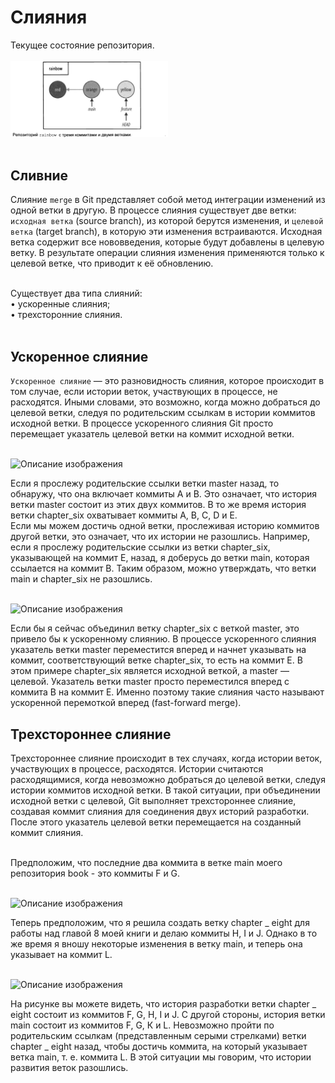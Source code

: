# Слияния

Текущее состояние репозитория.  
<br>
<img src="resources/images/d_17.png" alt="Описание изображения" style="width: 50%;" />   
<br>

## Сливние
Слияние ```merge``` в Git представляет собой метод интеграции изменений из одной ветки в другую. В процессе слияния существует две ветки: ```исходная ветка``` (source branch), из которой берутся изменения, и ```целевой ветка``` (target branch), в которую эти изменения встраиваются. Исходная ветка содержит все нововведения, которые будут добавлены в целевую ветку. В результате операции слияния изменения применяются только к целевой ветке, что приводит к её обновлению.   
<br>  

Существует два типа слияний:  
• ускоренные слияния;  
• трехсторонние слияния.   
<br>  

## Ускоренное слияние  

```Ускоренное слияние``` — это разновидность слияния, которое происходит в том случае, если истории веток, участвующих в процессе, не расходятся. Иными словами, это возможно, когда можно добраться до целевой ветки, следуя по родительским ссылкам в истории коммитов исходной ветки. В процессе ускоренного слияния Git просто перемещает указатель целевой ветки на коммит исходной ветки.  
<br>  

<img src="resources/images/d_18.png" alt="Описание изображения" style="width: 50%;" />   
<br>  

Если я прослежу родительские ссылки ветки master назад, то обнаружу, что она включает коммиты A и B. Это означает, что история ветки master состоит из этих двух коммитов. В то же время история ветки chapter_six охватывает коммиты A, B, C, D и E.    
Если мы можем достичь одной ветки, прослеживая историю коммитов другой ветки, это означает, что их истории не разошлись. Например, если я прослежу родительские ссылки из ветки chapter_six, указывающей на коммит E, назад, я доберусь до ветки main, которая ссылается на коммит B. Таким образом, можно утверждать, что ветки main и chapter_six не разошлись.  
<br>  

<img src="resources/images/d_19.png" alt="Описание изображения" style="width: 50%;" />   
<br>  

Если бы я сейчас объединил ветку chapter_six с веткой master, это привело бы к ускоренному слиянию. В процессе ускоренного слияния указатель ветки master переместится вперед и начнет указывать на коммит, соответствующий ветке chapter_six, то есть на коммит E. В этом примере chapter_six является исходной веткой, а master — целевой. Указатель ветки master просто переместился вперед с коммита B на коммит E. Именно поэтому такие слияния часто называют ускоренной перемоткой вперед (fast-forward merge).

## Трехстороннее слияние  
Трехстороннее слияние происходит в тех случаях, когда истории веток, участвующих в процессе, расходятся. Истории считаются расходящимися, когда невозможно добраться до целевой ветки, следуя истории коммитов исходной ветки. В такой ситуации, при объединении исходной ветки с целевой, Git выполняет трехстороннее слияние, создавая коммит слияния для соединения двух историй разработки. После этого указатель целевой ветки перемещается на созданный коммит слияния.  
<br>  

Предположим, что последние два коммита в ветке main моего репозитория book - это коммиты F и G.  
<br>  

<img src="resources/images/d_20.png" alt="Описание изображения" style="width: 50%;" />   
<br>

Теперь предположим, что я решила создать ветку chapter _ eight для работы над главой 8 моей книги и делаю коммиты Н, I и J. Однако в то же время я вношу некоторые изменения в ветку main, и теперь она указывает на коммит L.  
<br>  

<img src="resources/images/d_21.png" alt="Описание изображения" style="width: 50%;" />   
<br>  

На рисунке вы можете видеть, что история разработки ветки chapter _ eight состоит из коммитов F, G, Н, I и J. С другой стороны, история ветки main состоит из коммитов F, G, К и L. Невозможно пройти по родительским ссылкам (представленным серыми стрелками) ветки chapter _ eight назад, чтобы достичь коммита, на который указывает ветка main, т. е. коммита L. В этой ситуации мы говорим, что истории развития веток разошлись. 
